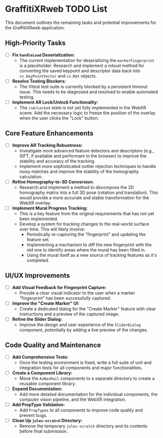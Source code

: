 # GraffitiXRweb TODO List

This document outlines the remaining tasks and potential improvements for the GraffitiXRweb application.

## High-Priority Tasks

-   [ ] **Fix `handleLoad` Deserialization:**
    -   The current implementation for deserializing the `markerFingerprint` is a placeholder. Research and implement a robust method for converting the saved keypoint and descriptor data back into `cv.KeyPointVector` and `cv.Mat` objects.
-   [ ] **Resolve Testing Blockers:**
    -   The Vitest test suite is currently blocked by a persistent timeout issue. This needs to be diagnosed and resolved to enable automated testing.
-   [ ] **Implement AR Lock/Unlock Functionality:**
    -   The `isArLocked` state is not yet fully implemented in the WebXR scene. Add the necessary logic to freeze the position of the overlay when the user clicks the "Lock" button.

## Core Feature Enhancements

-   [ ] **Improve AR Tracking Robustness:**
    -   Investigate more advanced feature detectors and descriptors (e.g., SIFT, if available and performant in the browser) to improve the stability and accuracy of the tracking.
    -   Implement more sophisticated outlier rejection techniques to handle noisy matches and improve the stability of the homography calculation.
-   [ ] **Refine Homography-to-3D Conversion:**
    -   Research and implement a method to decompose the 2D homography matrix into a full 3D pose (rotation and translation). This would provide a more accurate and stable transformation for the WebXR overlay.
-   [ ] **Implement Mural Progress Tracking:**
    -   This is a key feature from the original requirements that has not yet been implemented.
    -   Develop a system for tracking changes to the real-world surface over time. This will likely involve:
        -   Periodically re-capturing the "fingerprint" and updating the feature set.
        -   Implementing a mechanism to diff the new fingerprint with the old one to identify areas where the mural has been filled in.
        -   Using the mural itself as a new source of tracking features as it's completed.

## UI/UX Improvements

-   [ ] **Add Visual Feedback for Fingerprint Capture:**
    -   Provide a clear visual indicator to the user when a marker "fingerprint" has been successfully captured.
-   [ ] **Improve the "Create Marker" UI:**
    -   Create a dedicated dialog for the "Create Marker" feature with clear instructions and a preview of the captured image.
-   [ ] **Refine the Slider Dialog:**
    -   Improve the design and user experience of the `SliderDialog` component, potentially by adding a live preview of the changes.

## Code Quality and Maintenance

-   [ ] **Add Comprehensive Tests:**
    -   Once the testing environment is fixed, write a full suite of unit and integration tests for all components and major functionalities.
-   [ ] **Create a Component Library:**
    -   Move the `AzNavRail` components to a separate directory to create a reusable component library.
-   [ ] **Expand Documentation:**
    -   Add more detailed documentation for the individual components, the computer vision pipeline, and the WebXR integration.
-   [ ] **Add PropType Validation:**
    -   Add `PropTypes` to all components to improve code quality and prevent bugs.
-   [ ] **Clean Up `jules-scratch` Directory:**
    -   Remove the temporary `jules-scratch` directory and its contents before final submission.